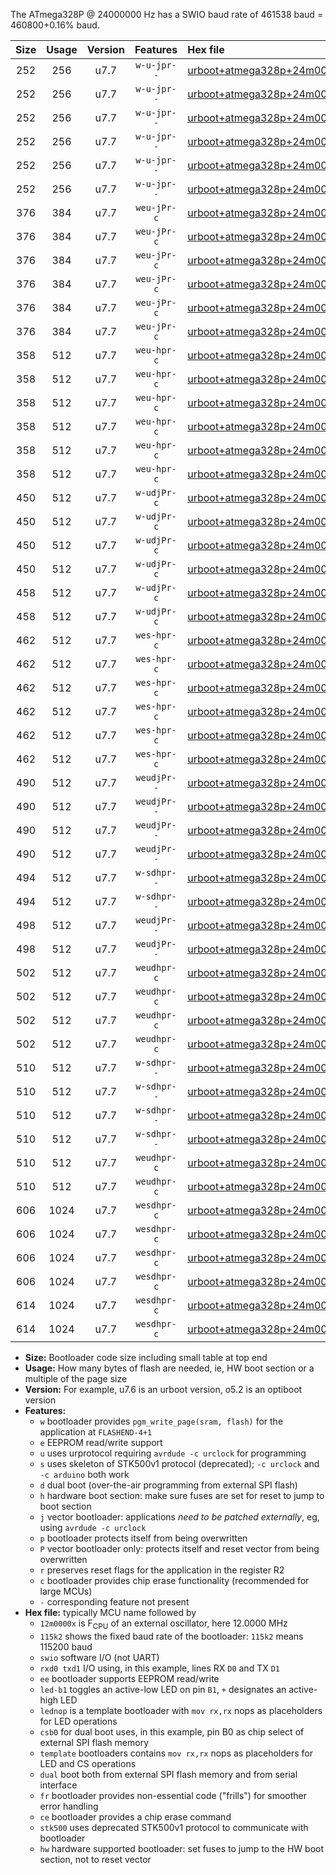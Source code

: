The ATmega328P @ 24000000 Hz has a SWIO baud rate of 461538 baud = 460800+0.16% baud.

|Size|Usage|Version|Features|Hex file|
|:-:|:-:|:-:|:-:|:--|
|252|256|u7.7|`w-u-jpr--`|[urboot+atmega328p+24m0000x++460k8_swio_rxd0_txd1_led+b1.hex](https://raw.githubusercontent.com/stefanrueger/urboot.hex/main/mcus/atmega328p/external_oscillator/fcpu+24m0000_Hz/br++460k8_bps/urboot+atmega328p+24m0000x++460k8_swio_rxd0_txd1_led+b1.hex)|
|252|256|u7.7|`w-u-jpr--`|[urboot+atmega328p+24m0000x++460k8_swio_rxd0_txd1_led+b5.hex](https://raw.githubusercontent.com/stefanrueger/urboot.hex/main/mcus/atmega328p/external_oscillator/fcpu+24m0000_Hz/br++460k8_bps/urboot+atmega328p+24m0000x++460k8_swio_rxd0_txd1_led+b5.hex)|
|252|256|u7.7|`w-u-jpr--`|[urboot+atmega328p+24m0000x++460k8_swio_rxd0_txd1_led+d5.hex](https://raw.githubusercontent.com/stefanrueger/urboot.hex/main/mcus/atmega328p/external_oscillator/fcpu+24m0000_Hz/br++460k8_bps/urboot+atmega328p+24m0000x++460k8_swio_rxd0_txd1_led+d5.hex)|
|252|256|u7.7|`w-u-jpr--`|[urboot+atmega328p+24m0000x++460k8_swio_rxd0_txd1_led-b1.hex](https://raw.githubusercontent.com/stefanrueger/urboot.hex/main/mcus/atmega328p/external_oscillator/fcpu+24m0000_Hz/br++460k8_bps/urboot+atmega328p+24m0000x++460k8_swio_rxd0_txd1_led-b1.hex)|
|252|256|u7.7|`w-u-jpr--`|[urboot+atmega328p+24m0000x++460k8_swio_rxd0_txd1_led-d5.hex](https://raw.githubusercontent.com/stefanrueger/urboot.hex/main/mcus/atmega328p/external_oscillator/fcpu+24m0000_Hz/br++460k8_bps/urboot+atmega328p+24m0000x++460k8_swio_rxd0_txd1_led-d5.hex)|
|252|256|u7.7|`w-u-jpr--`|[urboot+atmega328p+24m0000x++460k8_swio_rxd0_txd1_lednop.hex](https://raw.githubusercontent.com/stefanrueger/urboot.hex/main/mcus/atmega328p/external_oscillator/fcpu+24m0000_Hz/br++460k8_bps/urboot+atmega328p+24m0000x++460k8_swio_rxd0_txd1_lednop.hex)|
|376|384|u7.7|`weu-jPr-c`|[urboot+atmega328p+24m0000x++460k8_swio_rxd0_txd1_ee_led+b1_fr_ce.hex](https://raw.githubusercontent.com/stefanrueger/urboot.hex/main/mcus/atmega328p/external_oscillator/fcpu+24m0000_Hz/br++460k8_bps/urboot+atmega328p+24m0000x++460k8_swio_rxd0_txd1_ee_led+b1_fr_ce.hex)|
|376|384|u7.7|`weu-jPr-c`|[urboot+atmega328p+24m0000x++460k8_swio_rxd0_txd1_ee_led+b5_fr_ce.hex](https://raw.githubusercontent.com/stefanrueger/urboot.hex/main/mcus/atmega328p/external_oscillator/fcpu+24m0000_Hz/br++460k8_bps/urboot+atmega328p+24m0000x++460k8_swio_rxd0_txd1_ee_led+b5_fr_ce.hex)|
|376|384|u7.7|`weu-jPr-c`|[urboot+atmega328p+24m0000x++460k8_swio_rxd0_txd1_ee_led+d5_fr_ce.hex](https://raw.githubusercontent.com/stefanrueger/urboot.hex/main/mcus/atmega328p/external_oscillator/fcpu+24m0000_Hz/br++460k8_bps/urboot+atmega328p+24m0000x++460k8_swio_rxd0_txd1_ee_led+d5_fr_ce.hex)|
|376|384|u7.7|`weu-jPr-c`|[urboot+atmega328p+24m0000x++460k8_swio_rxd0_txd1_ee_led-b1_fr_ce.hex](https://raw.githubusercontent.com/stefanrueger/urboot.hex/main/mcus/atmega328p/external_oscillator/fcpu+24m0000_Hz/br++460k8_bps/urboot+atmega328p+24m0000x++460k8_swio_rxd0_txd1_ee_led-b1_fr_ce.hex)|
|376|384|u7.7|`weu-jPr-c`|[urboot+atmega328p+24m0000x++460k8_swio_rxd0_txd1_ee_led-d5_fr_ce.hex](https://raw.githubusercontent.com/stefanrueger/urboot.hex/main/mcus/atmega328p/external_oscillator/fcpu+24m0000_Hz/br++460k8_bps/urboot+atmega328p+24m0000x++460k8_swio_rxd0_txd1_ee_led-d5_fr_ce.hex)|
|376|384|u7.7|`weu-jPr-c`|[urboot+atmega328p+24m0000x++460k8_swio_rxd0_txd1_ee_lednop_fr_ce.hex](https://raw.githubusercontent.com/stefanrueger/urboot.hex/main/mcus/atmega328p/external_oscillator/fcpu+24m0000_Hz/br++460k8_bps/urboot+atmega328p+24m0000x++460k8_swio_rxd0_txd1_ee_lednop_fr_ce.hex)|
|358|512|u7.7|`weu-hpr-c`|[urboot+atmega328p+24m0000x++460k8_swio_rxd0_txd1_ee_led+b1_fr_ce_hw.hex](https://raw.githubusercontent.com/stefanrueger/urboot.hex/main/mcus/atmega328p/external_oscillator/fcpu+24m0000_Hz/br++460k8_bps/urboot+atmega328p+24m0000x++460k8_swio_rxd0_txd1_ee_led+b1_fr_ce_hw.hex)|
|358|512|u7.7|`weu-hpr-c`|[urboot+atmega328p+24m0000x++460k8_swio_rxd0_txd1_ee_led+b5_fr_ce_hw.hex](https://raw.githubusercontent.com/stefanrueger/urboot.hex/main/mcus/atmega328p/external_oscillator/fcpu+24m0000_Hz/br++460k8_bps/urboot+atmega328p+24m0000x++460k8_swio_rxd0_txd1_ee_led+b5_fr_ce_hw.hex)|
|358|512|u7.7|`weu-hpr-c`|[urboot+atmega328p+24m0000x++460k8_swio_rxd0_txd1_ee_led+d5_fr_ce_hw.hex](https://raw.githubusercontent.com/stefanrueger/urboot.hex/main/mcus/atmega328p/external_oscillator/fcpu+24m0000_Hz/br++460k8_bps/urboot+atmega328p+24m0000x++460k8_swio_rxd0_txd1_ee_led+d5_fr_ce_hw.hex)|
|358|512|u7.7|`weu-hpr-c`|[urboot+atmega328p+24m0000x++460k8_swio_rxd0_txd1_ee_led-b1_fr_ce_hw.hex](https://raw.githubusercontent.com/stefanrueger/urboot.hex/main/mcus/atmega328p/external_oscillator/fcpu+24m0000_Hz/br++460k8_bps/urboot+atmega328p+24m0000x++460k8_swio_rxd0_txd1_ee_led-b1_fr_ce_hw.hex)|
|358|512|u7.7|`weu-hpr-c`|[urboot+atmega328p+24m0000x++460k8_swio_rxd0_txd1_ee_led-d5_fr_ce_hw.hex](https://raw.githubusercontent.com/stefanrueger/urboot.hex/main/mcus/atmega328p/external_oscillator/fcpu+24m0000_Hz/br++460k8_bps/urboot+atmega328p+24m0000x++460k8_swio_rxd0_txd1_ee_led-d5_fr_ce_hw.hex)|
|358|512|u7.7|`weu-hpr-c`|[urboot+atmega328p+24m0000x++460k8_swio_rxd0_txd1_ee_lednop_fr_ce_hw.hex](https://raw.githubusercontent.com/stefanrueger/urboot.hex/main/mcus/atmega328p/external_oscillator/fcpu+24m0000_Hz/br++460k8_bps/urboot+atmega328p+24m0000x++460k8_swio_rxd0_txd1_ee_lednop_fr_ce_hw.hex)|
|450|512|u7.7|`w-udjPr-c`|[urboot+atmega328p+24m0000x++460k8_swio_rxd0_txd1_led+b1_csb0_dual_fr_ce.hex](https://raw.githubusercontent.com/stefanrueger/urboot.hex/main/mcus/atmega328p/external_oscillator/fcpu+24m0000_Hz/br++460k8_bps/urboot+atmega328p+24m0000x++460k8_swio_rxd0_txd1_led+b1_csb0_dual_fr_ce.hex)|
|450|512|u7.7|`w-udjPr-c`|[urboot+atmega328p+24m0000x++460k8_swio_rxd0_txd1_led+d5_csb0_dual_fr_ce.hex](https://raw.githubusercontent.com/stefanrueger/urboot.hex/main/mcus/atmega328p/external_oscillator/fcpu+24m0000_Hz/br++460k8_bps/urboot+atmega328p+24m0000x++460k8_swio_rxd0_txd1_led+d5_csb0_dual_fr_ce.hex)|
|450|512|u7.7|`w-udjPr-c`|[urboot+atmega328p+24m0000x++460k8_swio_rxd0_txd1_led-b1_csb0_dual_fr_ce.hex](https://raw.githubusercontent.com/stefanrueger/urboot.hex/main/mcus/atmega328p/external_oscillator/fcpu+24m0000_Hz/br++460k8_bps/urboot+atmega328p+24m0000x++460k8_swio_rxd0_txd1_led-b1_csb0_dual_fr_ce.hex)|
|450|512|u7.7|`w-udjPr-c`|[urboot+atmega328p+24m0000x++460k8_swio_rxd0_txd1_led-d5_csb0_dual_fr_ce.hex](https://raw.githubusercontent.com/stefanrueger/urboot.hex/main/mcus/atmega328p/external_oscillator/fcpu+24m0000_Hz/br++460k8_bps/urboot+atmega328p+24m0000x++460k8_swio_rxd0_txd1_led-d5_csb0_dual_fr_ce.hex)|
|458|512|u7.7|`w-udjPr-c`|[urboot+atmega328p+24m0000x++460k8_swio_rxd0_txd1_led+b1_csd5_dual_fr_ce.hex](https://raw.githubusercontent.com/stefanrueger/urboot.hex/main/mcus/atmega328p/external_oscillator/fcpu+24m0000_Hz/br++460k8_bps/urboot+atmega328p+24m0000x++460k8_swio_rxd0_txd1_led+b1_csd5_dual_fr_ce.hex)|
|458|512|u7.7|`w-udjPr-c`|[urboot+atmega328p+24m0000x++460k8_swio_rxd0_txd1_template_dual_fr_ce.hex](https://raw.githubusercontent.com/stefanrueger/urboot.hex/main/mcus/atmega328p/external_oscillator/fcpu+24m0000_Hz/br++460k8_bps/urboot+atmega328p+24m0000x++460k8_swio_rxd0_txd1_template_dual_fr_ce.hex)|
|462|512|u7.7|`wes-hpr-c`|[urboot+atmega328p+24m0000x++460k8_swio_rxd0_txd1_ee_led+b1_fr_ce_stk500_hw.hex](https://raw.githubusercontent.com/stefanrueger/urboot.hex/main/mcus/atmega328p/external_oscillator/fcpu+24m0000_Hz/br++460k8_bps/urboot+atmega328p+24m0000x++460k8_swio_rxd0_txd1_ee_led+b1_fr_ce_stk500_hw.hex)|
|462|512|u7.7|`wes-hpr-c`|[urboot+atmega328p+24m0000x++460k8_swio_rxd0_txd1_ee_led+b5_fr_ce_stk500_hw.hex](https://raw.githubusercontent.com/stefanrueger/urboot.hex/main/mcus/atmega328p/external_oscillator/fcpu+24m0000_Hz/br++460k8_bps/urboot+atmega328p+24m0000x++460k8_swio_rxd0_txd1_ee_led+b5_fr_ce_stk500_hw.hex)|
|462|512|u7.7|`wes-hpr-c`|[urboot+atmega328p+24m0000x++460k8_swio_rxd0_txd1_ee_led+d5_fr_ce_stk500_hw.hex](https://raw.githubusercontent.com/stefanrueger/urboot.hex/main/mcus/atmega328p/external_oscillator/fcpu+24m0000_Hz/br++460k8_bps/urboot+atmega328p+24m0000x++460k8_swio_rxd0_txd1_ee_led+d5_fr_ce_stk500_hw.hex)|
|462|512|u7.7|`wes-hpr-c`|[urboot+atmega328p+24m0000x++460k8_swio_rxd0_txd1_ee_led-b1_fr_ce_stk500_hw.hex](https://raw.githubusercontent.com/stefanrueger/urboot.hex/main/mcus/atmega328p/external_oscillator/fcpu+24m0000_Hz/br++460k8_bps/urboot+atmega328p+24m0000x++460k8_swio_rxd0_txd1_ee_led-b1_fr_ce_stk500_hw.hex)|
|462|512|u7.7|`wes-hpr-c`|[urboot+atmega328p+24m0000x++460k8_swio_rxd0_txd1_ee_led-d5_fr_ce_stk500_hw.hex](https://raw.githubusercontent.com/stefanrueger/urboot.hex/main/mcus/atmega328p/external_oscillator/fcpu+24m0000_Hz/br++460k8_bps/urboot+atmega328p+24m0000x++460k8_swio_rxd0_txd1_ee_led-d5_fr_ce_stk500_hw.hex)|
|462|512|u7.7|`wes-hpr-c`|[urboot+atmega328p+24m0000x++460k8_swio_rxd0_txd1_ee_lednop_fr_ce_stk500_hw.hex](https://raw.githubusercontent.com/stefanrueger/urboot.hex/main/mcus/atmega328p/external_oscillator/fcpu+24m0000_Hz/br++460k8_bps/urboot+atmega328p+24m0000x++460k8_swio_rxd0_txd1_ee_lednop_fr_ce_stk500_hw.hex)|
|490|512|u7.7|`weudjPr--`|[urboot+atmega328p+24m0000x++460k8_swio_rxd0_txd1_ee_led+b1_csb0_dual_fr.hex](https://raw.githubusercontent.com/stefanrueger/urboot.hex/main/mcus/atmega328p/external_oscillator/fcpu+24m0000_Hz/br++460k8_bps/urboot+atmega328p+24m0000x++460k8_swio_rxd0_txd1_ee_led+b1_csb0_dual_fr.hex)|
|490|512|u7.7|`weudjPr--`|[urboot+atmega328p+24m0000x++460k8_swio_rxd0_txd1_ee_led+d5_csb0_dual_fr.hex](https://raw.githubusercontent.com/stefanrueger/urboot.hex/main/mcus/atmega328p/external_oscillator/fcpu+24m0000_Hz/br++460k8_bps/urboot+atmega328p+24m0000x++460k8_swio_rxd0_txd1_ee_led+d5_csb0_dual_fr.hex)|
|490|512|u7.7|`weudjPr--`|[urboot+atmega328p+24m0000x++460k8_swio_rxd0_txd1_ee_led-b1_csb0_dual_fr.hex](https://raw.githubusercontent.com/stefanrueger/urboot.hex/main/mcus/atmega328p/external_oscillator/fcpu+24m0000_Hz/br++460k8_bps/urboot+atmega328p+24m0000x++460k8_swio_rxd0_txd1_ee_led-b1_csb0_dual_fr.hex)|
|490|512|u7.7|`weudjPr--`|[urboot+atmega328p+24m0000x++460k8_swio_rxd0_txd1_ee_led-d5_csb0_dual_fr.hex](https://raw.githubusercontent.com/stefanrueger/urboot.hex/main/mcus/atmega328p/external_oscillator/fcpu+24m0000_Hz/br++460k8_bps/urboot+atmega328p+24m0000x++460k8_swio_rxd0_txd1_ee_led-d5_csb0_dual_fr.hex)|
|494|512|u7.7|`w-sdhpr--`|[urboot+atmega328p+24m0000x++460k8_swio_rxd0_txd1_led+b1_csd5_dual_stk500_hw.hex](https://raw.githubusercontent.com/stefanrueger/urboot.hex/main/mcus/atmega328p/external_oscillator/fcpu+24m0000_Hz/br++460k8_bps/urboot+atmega328p+24m0000x++460k8_swio_rxd0_txd1_led+b1_csd5_dual_stk500_hw.hex)|
|494|512|u7.7|`w-sdhpr--`|[urboot+atmega328p+24m0000x++460k8_swio_rxd0_txd1_template_dual_stk500_hw.hex](https://raw.githubusercontent.com/stefanrueger/urboot.hex/main/mcus/atmega328p/external_oscillator/fcpu+24m0000_Hz/br++460k8_bps/urboot+atmega328p+24m0000x++460k8_swio_rxd0_txd1_template_dual_stk500_hw.hex)|
|498|512|u7.7|`weudjPr--`|[urboot+atmega328p+24m0000x++460k8_swio_rxd0_txd1_ee_led+b1_csd5_dual_fr.hex](https://raw.githubusercontent.com/stefanrueger/urboot.hex/main/mcus/atmega328p/external_oscillator/fcpu+24m0000_Hz/br++460k8_bps/urboot+atmega328p+24m0000x++460k8_swio_rxd0_txd1_ee_led+b1_csd5_dual_fr.hex)|
|498|512|u7.7|`weudjPr--`|[urboot+atmega328p+24m0000x++460k8_swio_rxd0_txd1_ee_template_dual_fr.hex](https://raw.githubusercontent.com/stefanrueger/urboot.hex/main/mcus/atmega328p/external_oscillator/fcpu+24m0000_Hz/br++460k8_bps/urboot+atmega328p+24m0000x++460k8_swio_rxd0_txd1_ee_template_dual_fr.hex)|
|502|512|u7.7|`weudhpr-c`|[urboot+atmega328p+24m0000x++460k8_swio_rxd0_txd1_ee_led+b1_csb0_dual_fr_ce_hw.hex](https://raw.githubusercontent.com/stefanrueger/urboot.hex/main/mcus/atmega328p/external_oscillator/fcpu+24m0000_Hz/br++460k8_bps/urboot+atmega328p+24m0000x++460k8_swio_rxd0_txd1_ee_led+b1_csb0_dual_fr_ce_hw.hex)|
|502|512|u7.7|`weudhpr-c`|[urboot+atmega328p+24m0000x++460k8_swio_rxd0_txd1_ee_led+d5_csb0_dual_fr_ce_hw.hex](https://raw.githubusercontent.com/stefanrueger/urboot.hex/main/mcus/atmega328p/external_oscillator/fcpu+24m0000_Hz/br++460k8_bps/urboot+atmega328p+24m0000x++460k8_swio_rxd0_txd1_ee_led+d5_csb0_dual_fr_ce_hw.hex)|
|502|512|u7.7|`weudhpr-c`|[urboot+atmega328p+24m0000x++460k8_swio_rxd0_txd1_ee_led-b1_csb0_dual_fr_ce_hw.hex](https://raw.githubusercontent.com/stefanrueger/urboot.hex/main/mcus/atmega328p/external_oscillator/fcpu+24m0000_Hz/br++460k8_bps/urboot+atmega328p+24m0000x++460k8_swio_rxd0_txd1_ee_led-b1_csb0_dual_fr_ce_hw.hex)|
|502|512|u7.7|`weudhpr-c`|[urboot+atmega328p+24m0000x++460k8_swio_rxd0_txd1_ee_led-d5_csb0_dual_fr_ce_hw.hex](https://raw.githubusercontent.com/stefanrueger/urboot.hex/main/mcus/atmega328p/external_oscillator/fcpu+24m0000_Hz/br++460k8_bps/urboot+atmega328p+24m0000x++460k8_swio_rxd0_txd1_ee_led-d5_csb0_dual_fr_ce_hw.hex)|
|510|512|u7.7|`w-sdhpr--`|[urboot+atmega328p+24m0000x++460k8_swio_rxd0_txd1_led+b1_csb0_dual_fr_stk500_hw.hex](https://raw.githubusercontent.com/stefanrueger/urboot.hex/main/mcus/atmega328p/external_oscillator/fcpu+24m0000_Hz/br++460k8_bps/urboot+atmega328p+24m0000x++460k8_swio_rxd0_txd1_led+b1_csb0_dual_fr_stk500_hw.hex)|
|510|512|u7.7|`w-sdhpr--`|[urboot+atmega328p+24m0000x++460k8_swio_rxd0_txd1_led+d5_csb0_dual_fr_stk500_hw.hex](https://raw.githubusercontent.com/stefanrueger/urboot.hex/main/mcus/atmega328p/external_oscillator/fcpu+24m0000_Hz/br++460k8_bps/urboot+atmega328p+24m0000x++460k8_swio_rxd0_txd1_led+d5_csb0_dual_fr_stk500_hw.hex)|
|510|512|u7.7|`w-sdhpr--`|[urboot+atmega328p+24m0000x++460k8_swio_rxd0_txd1_led-b1_csb0_dual_fr_stk500_hw.hex](https://raw.githubusercontent.com/stefanrueger/urboot.hex/main/mcus/atmega328p/external_oscillator/fcpu+24m0000_Hz/br++460k8_bps/urboot+atmega328p+24m0000x++460k8_swio_rxd0_txd1_led-b1_csb0_dual_fr_stk500_hw.hex)|
|510|512|u7.7|`w-sdhpr--`|[urboot+atmega328p+24m0000x++460k8_swio_rxd0_txd1_led-d5_csb0_dual_fr_stk500_hw.hex](https://raw.githubusercontent.com/stefanrueger/urboot.hex/main/mcus/atmega328p/external_oscillator/fcpu+24m0000_Hz/br++460k8_bps/urboot+atmega328p+24m0000x++460k8_swio_rxd0_txd1_led-d5_csb0_dual_fr_stk500_hw.hex)|
|510|512|u7.7|`weudhpr-c`|[urboot+atmega328p+24m0000x++460k8_swio_rxd0_txd1_ee_led+b1_csd5_dual_fr_ce_hw.hex](https://raw.githubusercontent.com/stefanrueger/urboot.hex/main/mcus/atmega328p/external_oscillator/fcpu+24m0000_Hz/br++460k8_bps/urboot+atmega328p+24m0000x++460k8_swio_rxd0_txd1_ee_led+b1_csd5_dual_fr_ce_hw.hex)|
|510|512|u7.7|`weudhpr-c`|[urboot+atmega328p+24m0000x++460k8_swio_rxd0_txd1_ee_template_dual_fr_ce_hw.hex](https://raw.githubusercontent.com/stefanrueger/urboot.hex/main/mcus/atmega328p/external_oscillator/fcpu+24m0000_Hz/br++460k8_bps/urboot+atmega328p+24m0000x++460k8_swio_rxd0_txd1_ee_template_dual_fr_ce_hw.hex)|
|606|1024|u7.7|`wesdhpr-c`|[urboot+atmega328p+24m0000x++460k8_swio_rxd0_txd1_ee_led+b1_csb0_dual_fr_ce_stk500_hw.hex](https://raw.githubusercontent.com/stefanrueger/urboot.hex/main/mcus/atmega328p/external_oscillator/fcpu+24m0000_Hz/br++460k8_bps/urboot+atmega328p+24m0000x++460k8_swio_rxd0_txd1_ee_led+b1_csb0_dual_fr_ce_stk500_hw.hex)|
|606|1024|u7.7|`wesdhpr-c`|[urboot+atmega328p+24m0000x++460k8_swio_rxd0_txd1_ee_led+d5_csb0_dual_fr_ce_stk500_hw.hex](https://raw.githubusercontent.com/stefanrueger/urboot.hex/main/mcus/atmega328p/external_oscillator/fcpu+24m0000_Hz/br++460k8_bps/urboot+atmega328p+24m0000x++460k8_swio_rxd0_txd1_ee_led+d5_csb0_dual_fr_ce_stk500_hw.hex)|
|606|1024|u7.7|`wesdhpr-c`|[urboot+atmega328p+24m0000x++460k8_swio_rxd0_txd1_ee_led-b1_csb0_dual_fr_ce_stk500_hw.hex](https://raw.githubusercontent.com/stefanrueger/urboot.hex/main/mcus/atmega328p/external_oscillator/fcpu+24m0000_Hz/br++460k8_bps/urboot+atmega328p+24m0000x++460k8_swio_rxd0_txd1_ee_led-b1_csb0_dual_fr_ce_stk500_hw.hex)|
|606|1024|u7.7|`wesdhpr-c`|[urboot+atmega328p+24m0000x++460k8_swio_rxd0_txd1_ee_led-d5_csb0_dual_fr_ce_stk500_hw.hex](https://raw.githubusercontent.com/stefanrueger/urboot.hex/main/mcus/atmega328p/external_oscillator/fcpu+24m0000_Hz/br++460k8_bps/urboot+atmega328p+24m0000x++460k8_swio_rxd0_txd1_ee_led-d5_csb0_dual_fr_ce_stk500_hw.hex)|
|614|1024|u7.7|`wesdhpr-c`|[urboot+atmega328p+24m0000x++460k8_swio_rxd0_txd1_ee_led+b1_csd5_dual_fr_ce_stk500_hw.hex](https://raw.githubusercontent.com/stefanrueger/urboot.hex/main/mcus/atmega328p/external_oscillator/fcpu+24m0000_Hz/br++460k8_bps/urboot+atmega328p+24m0000x++460k8_swio_rxd0_txd1_ee_led+b1_csd5_dual_fr_ce_stk500_hw.hex)|
|614|1024|u7.7|`wesdhpr-c`|[urboot+atmega328p+24m0000x++460k8_swio_rxd0_txd1_ee_template_dual_fr_ce_stk500_hw.hex](https://raw.githubusercontent.com/stefanrueger/urboot.hex/main/mcus/atmega328p/external_oscillator/fcpu+24m0000_Hz/br++460k8_bps/urboot+atmega328p+24m0000x++460k8_swio_rxd0_txd1_ee_template_dual_fr_ce_stk500_hw.hex)|

- **Size:** Bootloader code size including small table at top end
- **Usage:** How many bytes of flash are needed, ie, HW boot section or a multiple of the page size
- **Version:** For example, u7.6 is an urboot version, o5.2 is an optiboot version
- **Features:**
  + `w` bootloader provides `pgm_write_page(sram, flash)` for the application at `FLASHEND-4+1`
  + `e` EEPROM read/write support
  + `u` uses urprotocol requiring `avrdude -c urclock` for programming
  + `s` uses skeleton of STK500v1 protocol (deprecated); `-c urclock` and `-c arduino` both work
  + `d` dual boot (over-the-air programming from external SPI flash)
  + `h` hardware boot section: make sure fuses are set for reset to jump to boot section
  + `j` vector bootloader: applications *need to be patched externally*, eg, using `avrdude -c urclock`
  + `p` bootloader protects itself from being overwritten
  + `P` vector bootloader only: protects itself and reset vector from being overwritten
  + `r` preserves reset flags for the application in the register R2
  + `c` bootloader provides chip erase functionality (recommended for large MCUs)
  + `-` corresponding feature not present
- **Hex file:** typically MCU name followed by
  + `12m0000x` is F<sub>CPU</sub> of an external oscillator, here 12.0000 MHz
  + `115k2` shows the fixed baud rate of the bootloader: `115k2` means 115200 baud
  + `swio` software I/O (not UART)
  + `rxd0 txd1` I/O using, in this example, lines RX `D0` and TX `D1`
  + `ee` bootloader supports EEPROM read/write
  + `led-b1` toggles an active-low LED on pin `B1`, `+` designates an active-high LED
  + `lednop` is a template bootloader with `mov rx,rx` nops as placeholders for LED operations
  + `csb0` for dual boot uses, in this example, pin B0 as chip select of external SPI flash memory
  + `template` bootloaders contains `mov rx,rx` nops as placeholders for LED and CS operations
  + `dual` boot both from external SPI flash memory and from serial interface
  + `fr` bootloader provides non-essential code ("frills") for smoother error handling
  + `ce` bootloader provides a chip erase command
  + `stk500` uses deprecated STK500v1 protocol to communicate with bootloader
  + `hw` hardware supported bootloader: set fuses to jump to the HW boot section, not to reset vector
